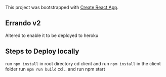 This project was bootstrapped with [Create React App](https://github.com/facebook/create-react-app).

## Errando v2

Altered to enable it to be deployed to heroku


## Steps to Deploy locally

run `npm install` in root directory
cd client and run `npm install`
in the client folder run `npm run build`
cd .. and run npm start



